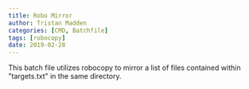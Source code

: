 ```yaml
---
title: Robo Mirror
author: Tristan Madden
categories: [CMD, Batchfile]
tags: [robocopy]
date: 2019-02-28
---
```


This batch file utilizes robocopy to mirror a list of files contained within "targets.txt" in the same directory. 

<script src="https://gist.github.com/Trimad/3be939bc60c6eae1ffd99e4e1032e743.js"></script>